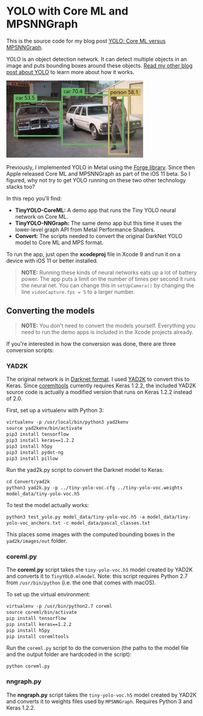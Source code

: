 # YOLO with Core ML and MPSNNGraph

This is the source code for my blog post [YOLO: Core ML versus MPSNNGraph](http://machinethink.net/blog/yolo-coreml-versus-mps-graph/).

YOLO is an object detection network. It can detect multiple objects in an image and puts bounding boxes around these objects. [Read my other blog post about YOLO](http://machinethink.net/blog/object-detection-with-yolo/) to learn more about how it works.

![YOLO in action](YOLO.jpg)

Previously, I implemented YOLO in Metal using the [Forge library](https://github.com/hollance/Forge). Since then Apple released Core ML and MPSNNGraph as part of the iOS 11 beta. So I figured, why not try to get YOLO running on these two other technology stacks too?

In this repo you'll find:

- **TinyYOLO-CoreML:** A demo app that runs the Tiny YOLO neural network on Core ML.
- **TinyYOLO-NNGraph:** The same demo app but this time it uses the lower-level graph API from Metal Performance Shaders.
- **Convert:** The scripts needed to convert the original DarkNet YOLO model to Core ML and MPS format.

To run the app, just open the **xcodeproj** file in Xcode 9 and run it on a device with iOS 11 or better installed.

> **NOTE:** Running these kinds of neural networks eats up a lot of battery power. The app puts a limit on the number of times per second it runs the neural net. You can change this in `setUpCamera()` by changing the line `videoCapture.fps = 5` to a larger number.

## Converting the models

> **NOTE:** You don't need to convert the models yourself. Everything you need to run the demo apps is included in the Xcode projects already. 

If you're interested in how the conversion was done, there are three conversion scripts:

### YAD2K

The original network is in [Darknet format](https://pjreddie.com/darknet/yolo/). I used [YAD2K](https://github.com/allanzelener/YAD2K) to convert this to Keras. Since [coremltools](https://pypi.python.org/pypi/coremltools) currently requires Keras 1.2.2, the included YAD2K source code is actually a modified version that runs on Keras 1.2.2 instead of 2.0.

First, set up a virtualenv with Python 3:

```
virtualenv -p /usr/local/bin/python3 yad2kenv
source yad2kenv/bin/activate
pip3 install tensorflow
pip3 install keras==1.2.2
pip3 install h5py
pip3 install pydot-ng
pip3 install pillow
```

Run the yad2k.py script to convert the Darknet model to Keras:

```
cd Convert/yad2k
python3 yad2k.py -p ../tiny-yolo-voc.cfg ../tiny-yolo-voc.weights model_data/tiny-yolo-voc.h5
```

To test the model actually works:

```
python3 test_yolo.py model_data/tiny-yolo-voc.h5 -a model_data/tiny-yolo-voc_anchors.txt -c model_data/pascal_classes.txt 
```

This places some images with the computed bounding boxes in the `yad2k/images/out` folder.

### coreml.py

The **coreml.py** script takes the `tiny-yolo-voc.h5` model created by YAD2K and converts it to `TinyYOLO.mlmodel`. Note: this script requires Python 2.7 from `/usr/bin/python` (i.e. the one that comes with macOS).

To set up the virtual environment:

```
virtualenv -p /usr/bin/python2.7 coreml
source coreml/bin/activate
pip install tensorflow
pip install keras==1.2.2
pip install h5py
pip install coremltools
```

Run the `coreml.py` script to do the conversion (the paths to the model file and the output folder are hardcoded in the script):

```
python coreml.py
```

### nngraph.py

The **nngraph.py** script takes the `tiny-yolo-voc.h5` model created by YAD2K and converts it to weights files used by `MPSNNGraph`. Requires Python 3 and Keras 1.2.2.
